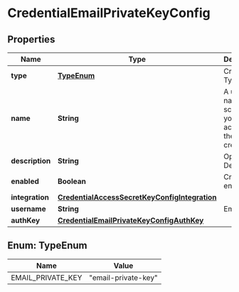 

# CredentialEmailPrivateKeyConfig

## Properties

Name | Type | Description | Notes
------------ | ------------- | ------------- | -------------
**type** | [**TypeEnum**](#TypeEnum) | Credential Type Code | 
**name** | **String** | A unique name scoped to your account for the credential | 
**description** | **String** | Optional Description |  [optional]
**enabled** | **Boolean** | Credential enabled |  [optional]
**integration** | [**CredentialAccessSecretKeyConfigIntegration**](CredentialAccessSecretKeyConfigIntegration.md) |  |  [optional]
**username** | **String** | Email | 
**authKey** | [**CredentialEmailPrivateKeyConfigAuthKey**](CredentialEmailPrivateKeyConfigAuthKey.md) |  | 



## Enum: TypeEnum

Name | Value
---- | -----
EMAIL_PRIVATE_KEY | &quot;email-private-key&quot;



